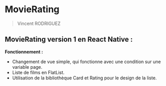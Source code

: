 # MovieRating
> Vincent RODRIGUEZ
## MovieRating version 1 en React Native :

**Fonctionnement :**
* Changement de vue simple, qui fonctionne avec une condition sur une variable page.
* Liste de films en FlatList.
* Utilisation de la bibliothèque Card et Rating pour le design de la liste.
